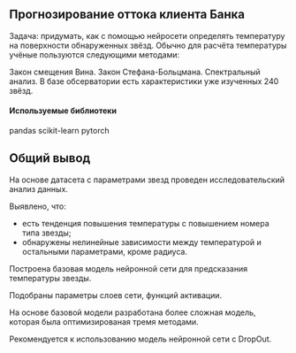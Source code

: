 ## Прогнозирование оттока клиента Банка

Задача: придумать, как с помощью нейросети определять температуру на поверхности обнаруженных звёзд. Обычно для расчёта температуры учёные пользуются следующими методами:

Закон смещения Вина.
Закон Стефана-Больцмана.
Спектральный анализ.
В базе обсерватории есть характеристики уже изученных 240 звёзд.

#### Используемые библиотеки
pandas  scikit-learn pytorch

## Общий вывод

На основе датасета с параметрами звезд проведен исследовательский анализ данных.

Выявлено, что:
* есть тенденция повышения температуры с повышением номера типа звезды;
* обнаружены нелинейные зависимости между температурой и остальными параметрами, кроме радиуса.

Построена базовая модель нейронной сети для предсказания температуры звезды.

Подобраны параметры слоев сети, функций активации.

На основе базовой модели разработана более сложная модель, которая была оптимизированая тремя методами.

Рекомендуется к использованию модель нейронной сети с DropOut.

